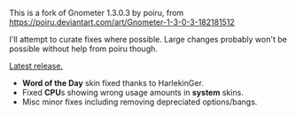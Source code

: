This is a fork of Gnometer 1.3.0.3 by poiru, from https://poiru.deviantart.com/art/Gnometer-1-3-0-3-182181512

I'll attempt to curate fixes where possible.  Large changes probably won't be possible without help from poiru though.

[Latest release.](https://github.com/Nightblade/Gnometer/releases/latest)

* **Word of the Day** skin fixed thanks to HarlekinGer.
* Fixed **CPU**s showing wrong usage amounts in **system** skins.
* Misc minor fixes including removing depreciated options/bangs.

